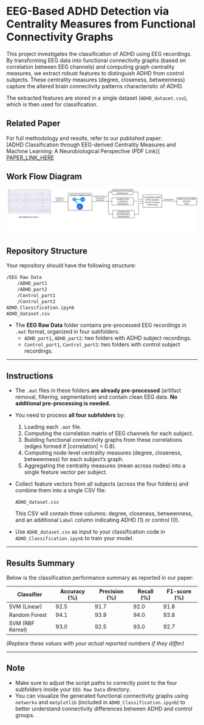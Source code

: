 # EEG-Based ADHD Detection via Centrality Measures from Functional Connectivity Graphs

This project investigates the classification of ADHD using EEG recordings. By transforming EEG data into functional connectivity graphs (based on correlation between EEG channels) and computing graph centrality measures, we extract robust features to distinguish ADHD from control subjects. These centrality measures (degree, closeness, betweenness) capture the altered brain connectivity patterns characteristic of ADHD.

The extracted features are stored in a single dataset (`ADHD_dataset.csv`), which is then used for classification.

## Related Paper

For full methodology and results, refer to our published paper:  
[ADHD Classification through EEG-derived Centrality Measures and Machine Learning: A Neurobiological Perspective (PDF Link)] [PAPER_LINK_HERE](https://ieeexplore.ieee.org/abstract/document/10958386/)

## Work Flow Diagram
![Model Architecture](WorkFlow.png)

## Repository Structure

Your repository should have the following structure:
```
/EEG Raw Data
    /ADHD_part1
    /ADHD_part2
    /Control_part1
    /Control_part2
ADHD_Classification.ipynb
ADHD_dataset.csv
```

- The **EEG Raw Data** folder contains pre-processed EEG recordings in `.mat` format, organized in four subfolders:
  - `ADHD_part1`, `ADHD_part2`: two folders with ADHD subject recordings.
  - `Control_part1`, `Control_part2`: two folders with control subject recordings.

---

## Instructions

- The `.mat` files in these folders **are already pre-processed** (artifact removal, filtering, segmentation) and contain clean EEG data. **No additional pre-processing is needed.**

- You need to process **all four subfolders** by:
  1. Loading each `.mat` file.
  2. Computing the correlation matrix of EEG channels for each subject.
  3. Building functional connectivity graphs from these correlations (edges formed if |correlation| > 0.8).
  4. Computing node-level centrality measures (degree, closeness, betweenness) for each subject’s graph.
  5. Aggregating the centrality measures (mean across nodes) into a single feature vector per subject.

- Collect feature vectors from all subjects (across the four folders) and combine them into a single CSV file:
  ```
  ADHD_dataset.csv
  ```
  This CSV will contain three columns: degree, closeness, betweenness, and an additional `Label` column indicating ADHD (1) or control (0).

- Use `ADHD_dataset.csv` as input to your classification code in `ADHD_Classification.ipynb` to train your model.

---

## Results Summary

Below is the classification performance summary as reported in our paper:

| Classifier        | Accuracy (%) | Precision (%) | Recall (%) | F1-score (%) |
|-------------------|--------------|---------------|------------|--------------|
| SVM (Linear)      | 92.5         | 91.7          | 92.0       | 91.8         |
| Random Forest     | 94.1         | 93.9          | 94.0       | 93.8         |
| SVM (RBF Kernel)  | 93.0         | 92.5          | 93.0       | 92.7         |

*(Replace these values with your actual reported numbers if they differ)*

---

## Note

- Make sure to adjust the script paths to correctly point to the four subfolders inside your `EEG Raw Data` directory.
- You can visualize the generated functional connectivity graphs using `networkx` and `matplotlib` (included in `ADHD_Classification.ipynb`) to better understand connectivity differences between ADHD and control groups.
